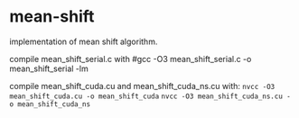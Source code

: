 # mean-shift
implementation of mean shift algorithm.

compile mean_shift_serial.c with
 #gcc -O3 mean_shift_serial.c -o mean_shift_serial -lm
 
compile mean_shift_cuda.cu and mean_shift_cuda_ns.cu with:
 `nvcc -O3 mean_shift_cuda.cu -o mean_shift_cuda`
 ```nvcc -O3 mean_shift_cuda_ns.cu -o mean_shift_cuda_ns```
